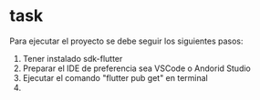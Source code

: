# task
Para ejecutar el proyecto se debe seguir los siguientes pasos:
1. Tener instalado sdk-flutter
2. Preparar el IDE de preferencia sea VSCode o Andorid Studio 
3. Ejecutar el comando "flutter pub get" en terminal
4. 
